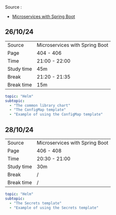 Source :

- [Microservices with Spring Boot](https://www.packtpub.com/en-us/product/microservices-with-spring-boot-3-and-spring-cloud-third-edition-9781805128694?type=print&srsltid=AfmBOopF-JAiz_PisYgqDzooyCP7qtTzBdg_G6lhCICb5PcgmihbBeHL)

## 26/10/24

|            |                                |
|------------|--------------------------------|
| Source     | Microservices with Spring Boot | 
| Page       | 404 - 406                      |
| Time       | 21:00 - 22:00                  |
| Study time | 45m                            |
| Break      | 21:20 - 21:35                  |
| Break time | 15m                            |

```yaml
topic: "Helm"
subtopic:
  - "The common library chart"
  - "The ConfigMap template"
  - "Example of using the ConfigMap template"
```

## 28/10/24

|            |                                |
|------------|--------------------------------|
| Source     | Microservices with Spring Boot | 
| Page       | 406 - 408                      |
| Time       | 20:30 - 21:00                  |
| Study time | 30m                            |
| Break      | /                              |
| Break time | /                              |

```yaml
topic: "Helm"
subtopic:
  - "The Secrets template"
  - "Example of using the Secrets template"
```




